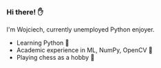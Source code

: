 ### Hi there! ✋
I'm Wojciech, currently unemployed Python enjoyer.

- Learning Python 👀
- Academic experience in ML, NumPy, OpenCV 🏫
- Playing chess as a hobby 🧐

<!---
WojOstr/WojOstr is a ✨ special ✨ repository because its `README.md` (this file) appears on your GitHub profile.
You can click the Preview link to take a look at your changes.
--->
